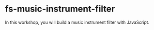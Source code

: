 # fs-music-instrument-filter

In this workshop, you will build a music instrument filter with JavaScript.

